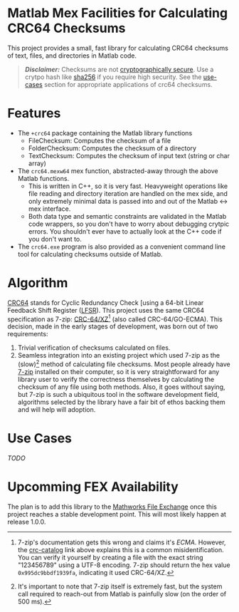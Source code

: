 Matlab Mex Facilities for Calculating CRC64 Checksums
=====================================================

This project provides a small, fast library for calculating CRC64 checksums of text, files, and directories in Matlab code.

> **_Disclaimer:_**  Checksums are not [cryptographically secure](https://en.wikipedia.org/wiki/Cryptographic_hash_function). Use a crytpo hash like [sha256](https://en.wikipedia.org/wiki/SHA-2) if you require high security.
> See the [use-cases](#use-case) section for appropriate applications of crc64 checksums.

# Features
- The `+crc64` package containing the Matlab library functions
    - FileChecksum: Computes the checksum of a file
    - FolderChecksum: Computes the checksum of a directory
    - TextChecksum: Computes the checksum of input text (string or char array)
- The `crc64.mexw64` mex function, abstracted-away through the above Matlab functions.
    - This is written in C++, so it is very fast. Heavyweight operations like file reading and directory iteration are handled on the mex side, and only extremely minimal data is passed into and out of the Matlab <-> mex interface.
    - Both data type and semantic constraints are validated in the Matlab code wrappers, so you don't have to worry about debugging crytpic errors. You shouldn't ever have to actually look at the C++ code if you don't want to.
- The `crc64.exe` program is also provided as a convenient command line tool for calculating checksums outside of Matlab.

# Algorithm
[CRC64](https://en.wikipedia.org/wiki/Cyclic_redundancy_check) stands for Cyclic Redundancy Check [using a 64-bit Linear Feedback Shift Register ([LFSR](https://en.wikipedia.org/wiki/Linear-feedback_shift_register)). This project uses the same CRC64 specification as 7-zip: [CRC-64/XZ](https://reveng.sourceforge.io/crc-catalogue/all.htm#crc.cat.crc-64-xz)[^1] (also called CRC-64/GO-ECMA). This decision, made in the early stages of development, was born out of two requirements:
1. Trivial verification of checksums calculated on files.
2. Seamless integration into an existing project which used 7-zip as the (slow)[^2] method of calculating file checksums.
Most people already have [7-zip](https://www.7-zip.org/) installed on their computer, so it is very straightforward for any library user to verify the correctness themselves by calculating the checksum of any file using both methods. Also, it goes without saying, but 7-zip is such a ubiquitous tool in the software development field, algorithms selected by the library have a fair bit of ethos backing them and will help will adoption.

[^1]: 7-zip's documentation gets this wrong and claims it's _ECMA_. However, the [crc-catalog](https://reveng.sourceforge.io/crc-catalogue/all.htm#crc.cat.crc-64-xz) link above explains this is a common misidentification. You can verify it yourself by creating a file with the exact string "123456789" using a UTF-8 encoding. 7-zip should return the hex value `0x995dc9bbdf1939fa`, indicating it used CRC-64/XZ.
[^2]: It's important to note that 7-zip itself is extremely fast, but the system call required to reach-out from Matlab is painfully slow (on the order of 500 ms).

# Use Cases
_TODO_

# Upcomming FEX Availability
The plan is to add this library to the [Mathworks File Exchange](https://www.mathworks.com/matlabcentral/fileexchange/) once this project reaches a stable development point.
This will most likely happen at release 1.0.0.
